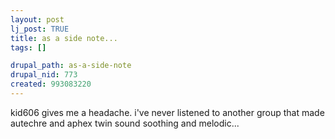```yaml
--- 
layout: post
lj_post: TRUE
title: as a side note...
tags: []

drupal_path: as-a-side-note
drupal_nid: 773
created: 993083220
---
```

kid606 gives me a headache. i've never listened to another group that made autechre and aphex twin sound soothing and melodic...
